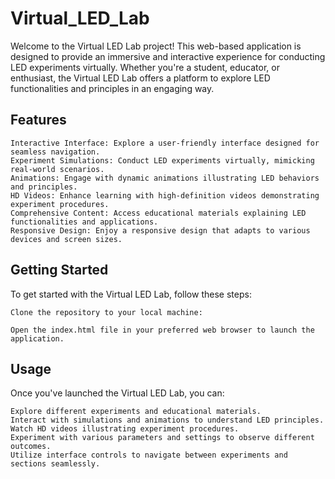 # Virtual_LED_Lab


Welcome to the Virtual LED Lab project! This web-based application is designed to provide an immersive and interactive experience for conducting LED experiments virtually. Whether you're a student, educator, or enthusiast, the Virtual LED Lab offers a platform to explore LED functionalities and principles in an engaging way.



Features
--------

    Interactive Interface: Explore a user-friendly interface designed for seamless navigation.
    Experiment Simulations: Conduct LED experiments virtually, mimicking real-world scenarios.
    Animations: Engage with dynamic animations illustrating LED behaviors and principles.
    HD Videos: Enhance learning with high-definition videos demonstrating experiment procedures.
    Comprehensive Content: Access educational materials explaining LED functionalities and applications.
    Responsive Design: Enjoy a responsive design that adapts to various devices and screen sizes.
    

Getting Started
---------------

To get started with the Virtual LED Lab, follow these steps:

    Clone the repository to your local machine:

    Open the index.html file in your preferred web browser to launch the application.
    

Usage
-----

Once you've launched the Virtual LED Lab, you can:

    Explore different experiments and educational materials.
    Interact with simulations and animations to understand LED principles.
    Watch HD videos illustrating experiment procedures.
    Experiment with various parameters and settings to observe different outcomes.
    Utilize interface controls to navigate between experiments and sections seamlessly.
